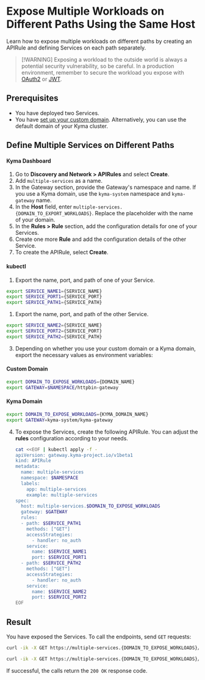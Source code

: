 # Expose Multiple Workloads on Different Paths Using the Same Host

Learn how to expose multiple workloads on different paths by creating an APIRule and defining Services on each path separately.

> [!WARNING] Exposing a workload to the outside world is always a potential security vulnerability, so be careful. In a production environment, remember to secure the workload you expose with [OAuth2](../01-50-expose-and-secure-a-workload/01-50-expose-and-secure-workload-oauth2.md) or [JWT](../01-50-expose-and-secure-a-workload/01-52-expose-and-secure-workload-jwt.md).

## Prerequisites

* You have deployed two Services.
* You have [set up your custom domain](../01-10-setup-custom-domain-for-workload.md). Alternatively, you can use the default domain of your Kyma cluster.


## Define Multiple Services on Different Paths

<!-- tabs:start -->
#### **Kyma Dashboard**

1. Go to **Discovery and Network > APIRules** and select **Create**. 
2. Add `multiple-services` as a name.
3. In the Gateway section, provide the Gateway's namespace and name. If you use a Kyma domain, use the `kyma-system` namespace and `kyma-gateway` name.
4. In the **Host** field, enter `multiple-services.{DOMAIN_TO_EXPORT_WORKLOADS}`. Replace the placeholder with the name of your domain.
5. In the **Rules > Rule** section, add the configuration details for one of your Services.
6. Create one more **Rule** and add the configuration details of the other Service.
7. To create the APIRule, select **Create**.


#### **kubectl**
1. Export the name, port, and path of one of your Service.
  
  ```bash
  export SERVICE_NAME1={SERVICE_NAME}
  export SERVICE_PORT1={SERVICE_PORT}
  export SERVICE_PATH1={SERVICE_PATH}
  ```
1. Export the name, port, and path of the other Service.
  
  ```bash
  export SERVICE_NAME2={SERVICE_NAME}
  export SERVICE_PORT2={SERVICE_PORT}
  export SERVICE_PATH2={SERVICE_PATH}
  ```

3. Depending on whether you use your custom domain or a Kyma domain, export the necessary values as environment variables:
  
  <!-- tabs:start -->
  #### **Custom Domain**
      
  ```bash
  export DOMAIN_TO_EXPOSE_WORKLOADS={DOMAIN_NAME}
  export GATEWAY=$NAMESPACE/httpbin-gateway
  ```
  #### **Kyma Domain**

  ```bash
  export DOMAIN_TO_EXPOSE_WORKLOADS={KYMA_DOMAIN_NAME}
  export GATEWAY=kyma-system/kyma-gateway
  ```
  <!-- tabs:end --> 

4. To expose the Services, create the following APIRule. You can adjust the **rules** configuration according to your needs.

    ```bash
    cat <<EOF | kubectl apply -f -
    apiVersion: gateway.kyma-project.io/v1beta1
    kind: APIRule
    metadata:
      name: multiple-services
      namespace: $NAMESPACE
      labels:
        app: multiple-services
        example: multiple-services
    spec:
      host: multiple-services.$DOMAIN_TO_EXPOSE_WORKLOADS
      gateway: $GATEWAY
      rules:
      - path: $SERVICE_PATH1
        methods: ["GET"]
        accessStrategies:
          - handler: no_auth
        service:
          name: $SERVICE_NAME1
          port: $SERVICE_PORT1
      - path: $SERVICE_PATH2
        methods: ["GET"]
        accessStrategies:
          - handler: no_auth
        service:
          name: $SERVICE_NAME2
          port: $SERVICE_PORT2
    EOF
    ```
<!-- tabs:end -->

## Result
You have exposed the Services. To call the endpoints, send `GET` requests:

  ```bash
  curl -ik -X GET https://multiple-services.{DOMAIN_TO_EXPOSE_WORKLOADS}/{PATH1}

  curl -ik -X GET https://multiple-services.{DOMAIN_TO_EXPOSE_WORKLOADS}/{PATH2} 
  ```
If successful, the calls return the `200 OK` response code.